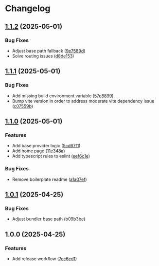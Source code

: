 # Changelog

## [1.1.2](https://github.com/obf-software/confi/compare/v1.1.1...v1.1.2) (2025-05-01)


### Bug Fixes

* Adjust base path fallback ([9e7589d](https://github.com/obf-software/confi/commit/9e7589db333eea0a9ea01898aa42448b3788675f))
* Solve routing issues ([d8de153](https://github.com/obf-software/confi/commit/d8de1530a590009bd63347dd6b1b9d8094943025))

## [1.1.1](https://github.com/obf-software/confi/compare/v1.1.0...v1.1.1) (2025-05-01)


### Bug Fixes

* Add missing build environment variable ([57e8899](https://github.com/obf-software/confi/commit/57e889976f7b11a106735eaaf8421ba54acebafd))
* Bump vite version in order to address moderate vite dependency issue ([c07559b](https://github.com/obf-software/confi/commit/c07559b0bc91ee6fb748901f604dd1a3125289b6))

## [1.1.0](https://github.com/obf-software/confi/compare/v1.0.1...v1.1.0) (2025-05-01)


### Features

* Add base provider logic ([5cd67f1](https://github.com/obf-software/confi/commit/5cd67f120f8208faa9abfa991fa20aa22de171e1))
* Add home page ([11e348a](https://github.com/obf-software/confi/commit/11e348a8fb666fcd6ff1528b301ac226d8a04257))
* Add typescript rules to eslint ([eef6c1e](https://github.com/obf-software/confi/commit/eef6c1eb932cfb4c0e7006444fc2eec142cb202b))


### Bug Fixes

* Remove boilerplate readme ([a1a07ef](https://github.com/obf-software/confi/commit/a1a07ef7d15c568fa8c3f9957fbae961af100bfb))

## [1.0.1](https://github.com/obf-software/confi/compare/v1.0.0...v1.0.1) (2025-04-25)


### Bug Fixes

* Adjust bundler base path ([b09b3be](https://github.com/obf-software/confi/commit/b09b3be7ffd3e43400180ef5ea6b2890a6965e29))

## 1.0.0 (2025-04-25)


### Features

* Add release workflow ([7cc6cd1](https://github.com/obf-software/confi/commit/7cc6cd135f25a6f2b291e36ec738ece3ef60714b))
